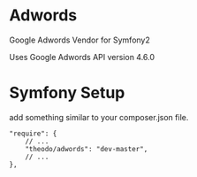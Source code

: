 Adwords
=======

Google Adwords Vendor for Symfony2

Uses Google Adwords API version 4.6.0


Symfony Setup
=================

add something similar to your composer.json file.

    "require": {
        // ...
        "theodo/adwords": "dev-master",
        // ...
    },
